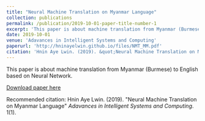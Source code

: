 ```yaml
---
title: "Neural Machine Translation on Myanmar Language"
collection: publications
permalink: /publication/2019-10-01-paper-title-number-1
excerpt: 'This paper is about machine translation from Myanmar (Burmese) to English based on Neural Network.'
date: 2019-10-01
venue: 'Adavances in Intelligent Systems and Computing'
paperurl: 'http://hninayelwin.github.io/files/NMT_MM.pdf'
citation: 'Hnin Aye Lwin. (2019). &quot;Neural Machine Translation on Myanmar Language.&quot; <i>Adavances in Intelligent Systems and Computing</i>. 1(1).'
---
```

This paper is about machine translation from Myanmar (Burmese) to English based on Neural Network.

[Download paper here](http://hninayelwin.github.io/files/NMT_MM.pdf)

Recommended citation: Hnin Aye Lwin. (2019). "Neural Machine Translation on Myanmar Language" <i>Adavances in Intelligent Systems and Computing</i>. 1(1).
